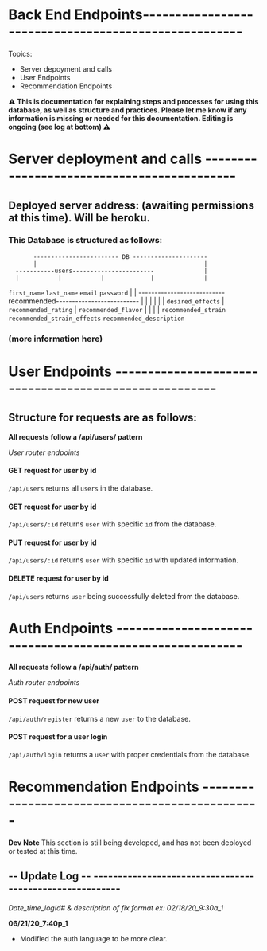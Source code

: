 # Back End Endpoints-----------------------------------------------------

Topics:

* Server depoyment and calls
* User Endpoints
* Recommendation Endpoints

**⚠️ This is documentation for explaining steps and processes for using this database, as well as structure and practices. Please let me know if any information is missing or needed for this documentation. Editing is ongoing (see log at bottom) ⚠️**


# Server deployment and calls -------------------------------------------

## Deployed server address: (awaiting permissions at this time). Will be heroku.

### This Database is structured as follows:

           ------------------------ DB ---------------------
           |                                               |
      -----------users-----------------------              |
      |           |           |             |              |
`first_name`  `last_name`  `email`      `password`         |
                                                           |
      ---------------------------recommended--------------------------
      |            |          |             |              |         |
`desired_effects`  |  `recommended_rating`  |  `recommended_flavor`  |
                   |                        |                        |
      `recommended_strain`  `recommended_strain_effects` `recommended_description`


### (more information here)



# User Endpoints ------------------------------------------------------

## Structure for requests are as follows:

**All requests follow a /api/users/ pattern**


*User router endpoints*

#### GET request for user by id
`/api/users`
returns all `users` in the database.

#### GET request for user by id
`/api/users/:id`
returns `user` with specific `id` from the database.

#### PUT request for user by id
`/api/users/:id`
returns `user` with specific `id` with updated information.

#### DELETE request for user by id
`/api/users`
returns `user` being successfully deleted from the database.


# Auth Endpoints ---------------------------------------------------------

**All requests follow a /api/auth/ pattern**


*Auth router endpoints*

#### POST request for new user
`/api/auth/register`
returns a new `user` to the database.

#### POST request for a user login
`/api/auth/login`
returns a `user` with proper credentials from the database.


# Recommendation Endpoints -----------------------------------------------

**Dev Note** This section is still being developed, and has not been deployed or tested at this time.



## -- Update Log -- --------------------------------------------------------

*Date_time_logId# & description of fix format*
*ex: 02/18/20_9:30a_1*

**06/21/20_7:40p_1**
- Modified the auth language to be more clear.
